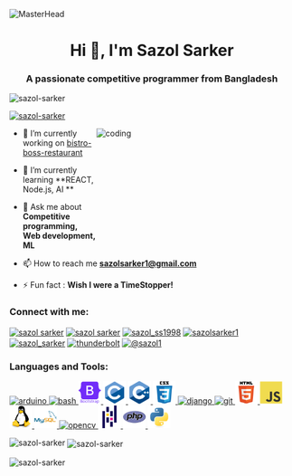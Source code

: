 ![MasterHead](https://i.ibb.co.com/S4wzfXyB/github-header-image.png)

<h1 align="center">Hi 👋, I'm Sazol Sarker</h1>
<h3 align="center">A passionate competitive programmer from Bangladesh</h3>
<p align="left"> <img src="https://komarev.com/ghpvc/?username=sazol-sarker&label=Profile%20views&color=0e75b6&style=flat" alt="sazol-sarker" /> </p>

<p align="left"> <a href="https://github.com/ryo-ma/github-profile-trophy"><img src="https://github-profile-trophy.vercel.app/?username=sazol-sarker" alt="sazol-sarker" /></a> </p>
<p align="left"><img src="https://media.tenor.com/qJ5evVs-_uUAAAAC/coding.gif" alt="coding" align="right" width="350" height="220"/></p>

- 🔭 I’m currently working on [bistro-boss-restaurant
](https://github.com/Sazol-Sarker/bistro-boss-restaurant-client.git)

- 🌱 I’m currently learning **REACT, Node.js, AI **

- 💬 Ask me about **Competitive programming, Web development, ML**

- 📫 How to reach me **sazolsarker1@gmail.com**

- ⚡ Fun fact : **Wish I were a TimeStopper!**

<h3 align="left">Connect with me:</h3>
<p align="left">
<a href="https://www.linkedin.com/in/sazol-sarker-63832818b" target="blank"><img align="center" src="https://raw.githubusercontent.com/rahuldkjain/github-profile-readme-generator/master/src/images/icons/Social/linked-in-alt.svg" alt="sazol sarker" height="30" width="40" /></a>
<a href="https://www.kaggle.com/sazol17" target="blank"><img align="center" src="https://raw.githubusercontent.com/rahuldkjain/github-profile-readme-generator/master/src/images/icons/Social/kaggle.svg" alt="sazol sarker" height="30" width="40" /></a>
<a href="https://www.codechef.com/users/sazol_ss1998" target="blank"><img align="center" src="https://cdn.jsdelivr.net/npm/simple-icons@3.1.0/icons/codechef.svg" alt="sazol_ss1998" height="30" width="40" /></a>
<a href="https://www.hackerrank.com/sazolsarker1" target="blank"><img align="center" src="https://raw.githubusercontent.com/rahuldkjain/github-profile-readme-generator/master/src/images/icons/Social/hackerrank.svg" alt="sazolsarker1" height="30" width="40" /></a>
<a href="https://codeforces.com/profile/sazol_sarker" target="blank"><img align="center" src="https://raw.githubusercontent.com/rahuldkjain/github-profile-readme-generator/master/src/images/icons/Social/codeforces.svg" alt="sazol_sarker" height="30" width="40" /></a>
<a href="https://www.leetcode.com/thunderbolt" target="blank"><img align="center" src="https://raw.githubusercontent.com/rahuldkjain/github-profile-readme-generator/master/src/images/icons/Social/leet-code.svg" alt="thunderbolt" height="30" width="40" /></a>
<a href="https://www.hackerearth.com/@sazol1" target="blank"><img align="center" src="https://raw.githubusercontent.com/rahuldkjain/github-profile-readme-generator/master/src/images/icons/Social/hackerearth.svg" alt="@sazol1" height="30" width="40" /></a>
</p>

<h3 align="left">Languages and Tools:</h3>
<p align="left"> <a href="https://www.arduino.cc/" target="_blank" rel="noreferrer"> <img src="https://cdn.worldvectorlogo.com/logos/arduino-1.svg" alt="arduino" width="40" height="40"/> </a> <a href="https://www.gnu.org/software/bash/" target="_blank" rel="noreferrer"> <img src="https://www.vectorlogo.zone/logos/gnu_bash/gnu_bash-icon.svg" alt="bash" width="40" height="40"/> </a> <a href="https://getbootstrap.com" target="_blank" rel="noreferrer"> <img src="https://raw.githubusercontent.com/devicons/devicon/master/icons/bootstrap/bootstrap-plain-wordmark.svg" alt="bootstrap" width="40" height="40"/> </a> <a href="https://www.cprogramming.com/" target="_blank" rel="noreferrer"> <img src="https://raw.githubusercontent.com/devicons/devicon/master/icons/c/c-original.svg" alt="c" width="40" height="40"/> </a> <a href="https://www.w3schools.com/cpp/" target="_blank" rel="noreferrer"> <img src="https://raw.githubusercontent.com/devicons/devicon/master/icons/cplusplus/cplusplus-original.svg" alt="cplusplus" width="40" height="40"/> </a> <a href="https://www.w3schools.com/css/" target="_blank" rel="noreferrer"> <img src="https://raw.githubusercontent.com/devicons/devicon/master/icons/css3/css3-original-wordmark.svg" alt="css3" width="40" height="40"/> </a> <a href="https://www.djangoproject.com/" target="_blank" rel="noreferrer"> <img src="https://cdn.worldvectorlogo.com/logos/django.svg" alt="django" width="40" height="40"/> </a> <a href="https://git-scm.com/" target="_blank" rel="noreferrer"> <img src="https://www.vectorlogo.zone/logos/git-scm/git-scm-icon.svg" alt="git" width="40" height="40"/> </a> <a href="https://www.w3.org/html/" target="_blank" rel="noreferrer"> <img src="https://raw.githubusercontent.com/devicons/devicon/master/icons/html5/html5-original-wordmark.svg" alt="html5" width="40" height="40"/> </a> <a href="https://developer.mozilla.org/en-US/docs/Web/JavaScript" target="_blank" rel="noreferrer"> <img src="https://raw.githubusercontent.com/devicons/devicon/master/icons/javascript/javascript-original.svg" alt="javascript" width="40" height="40"/> </a> <a href="https://www.linux.org/" target="_blank" rel="noreferrer"> <img src="https://raw.githubusercontent.com/devicons/devicon/master/icons/linux/linux-original.svg" alt="linux" width="40" height="40"/> </a> <a href="https://www.mysql.com/" target="_blank" rel="noreferrer"> <img src="https://raw.githubusercontent.com/devicons/devicon/master/icons/mysql/mysql-original-wordmark.svg" alt="mysql" width="40" height="40"/> </a> <a href="https://opencv.org/" target="_blank" rel="noreferrer"> <img src="https://www.vectorlogo.zone/logos/opencv/opencv-icon.svg" alt="opencv" width="40" height="40"/> </a> <a href="https://pandas.pydata.org/" target="_blank" rel="noreferrer"> <img src="https://raw.githubusercontent.com/devicons/devicon/2ae2a900d2f041da66e950e4d48052658d850630/icons/pandas/pandas-original.svg" alt="pandas" width="40" height="40"/> </a> <a href="https://www.php.net" target="_blank" rel="noreferrer"> <img src="https://raw.githubusercontent.com/devicons/devicon/master/icons/php/php-original.svg" alt="php" width="40" height="40"/> </a> <a href="https://www.python.org" target="_blank" rel="noreferrer"> <img src="https://raw.githubusercontent.com/devicons/devicon/master/icons/python/python-original.svg" alt="python" width="40" height="40"/> </a> </p>

<p><img align="left" src="https://github-readme-stats.vercel.app/api/top-langs?username=Sazol-Sarker&show_icons=true&locale=en&layout=compact" alt="sazol-sarker" /></p>

<p>&nbsp;<img align="center" src="https://github-readme-stats.vercel.app/api?username=Sazol-Sarker&show_icons=true&locale=en" alt="sazol-sarker" /></p>

<p><img align="center" src="https://github-readme-streak-stats.herokuapp.com/?user=Sazol-Sarker&" alt="sazol-sarker" /></p>

